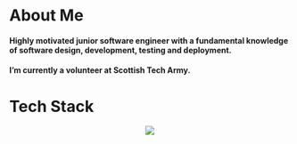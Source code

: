 # About Me

#### Highly motivated junior software engineer with a fundamental knowledge of software design, development, testing and deployment.
#### I’m currently a volunteer at Scottish Tech Army.

# Tech Stack


<p align="center">
  <a href="https://skillicons.dev">
    <img src="https://skillicons.dev/icons?i=html,js,css,mongodb,express,react,node" />
  </a>
</p>




<!--
**gergacio/gergacio** is a ✨ _special_ ✨ repository because its `README.md` (this file) appears on your GitHub profile.

Here are some ideas to get you started:

- 🔭 I’m currently working on ...
- 🌱 I’m currently learning ...
- 👯 I’m looking to collaborate on ...
- 🤔 I’m looking for help with ...
- 💬 Ask me about ...
- 📫 How to reach me: ...
- 😄 Pronouns: ...
- ⚡ Fun fact: ...
-->


